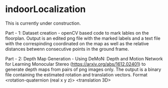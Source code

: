 # indoorLocalization

This is currently under construction.

Part - 1: Dataset creation - openCV based code to mark lables on the floorplan. Output is an edited png file with the marked labels and a text file with the correspinding coordinated on the map as well as the relative distances betwenn consecutive points in the ground frame.

Part - 2: Depth Map Generation - Using DeMoN: Depth and Motion Network for Learning Monocular Stereo (https://arxiv.org/abs/1612.02401) to generate depth maps from pairs of png images only. The output is a binary file containing the estimated rotation and translation vectors. Format <rotation-quaternion (real x y z)> <translation 3D>
